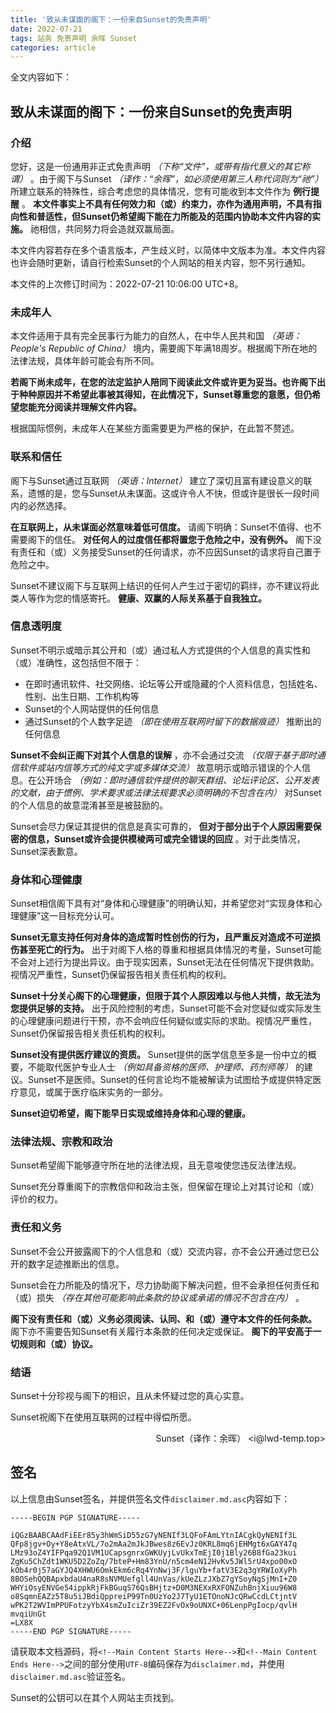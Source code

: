 ```yaml
---
title: '致从未谋面的阁下：一份来自Sunset的免责声明'
date: 2022-07-21
tags: 站务 免责声明 余晖 Sunset
categories: article
---
```


<!--段首缩进样式-->
<style>
    .page__inner-wrap .e-content p {
        text-indent: 2em;
    }
</style>

全文内容如下：

<!--Main Content Starts Here-->
## 致从未谋面的阁下：一份来自Sunset的免责声明
### 介绍
您好，这是一份通用非正式免责声明 *（下称“文件”，或带有指代意义的其它称谓）* 。由于阁下与Sunset *（译作：“余晖”，如必须使用第三人称代词则为“祂”）* 所建立联系的特殊性，综合考虑您的具体情况，您有可能收到本文件作为 **例行提醒** 。 **本文件事实上不具有任何效力和（或）约束力，亦作为通用声明，不具有指向性和普适性，但Sunset仍希望阁下能在力所能及的范围内协助本文件内容的实施。** 祂相信，共同努力将会造就双赢局面。

本文件内容若存在多个语言版本，产生歧义时，以简体中文版本为准。本文件内容也许会随时更新，请自行检索Sunset的个人网站的相关内容，恕不另行通知。

本文件的上次修订时间为：2022-07-21 10:06:00 UTC+8。

### 未成年人
本文件适用于具有完全民事行为能力的自然人，在中华人民共和国 *（英语：People's Republic of China）* 境内，需要阁下年满18周岁。根据阁下所在地的法律法规，具体年龄可能会有所不同。

**若阁下尚未成年，在您的法定监护人陪同下阅读此文件或许更为妥当。也许阁下出于种种原因并不希望此事被其得知，在此情况下，Sunset尊重您的意愿，但仍希望您能充分阅读并理解文件内容。**

根据国际惯例，未成年人在某些方面需要更为严格的保护，在此暂不赘述。

### 联系和信任
阁下与Sunset通过互联网 *（英语：Internet）* 建立了深切且富有建设意义的联系，遗憾的是，您与Sunset从未谋面。这或许令人不快，但或许是很长一段时间内的必然选择。

**在互联网上，从未谋面必然意味着低可信度。** 请阁下明确：Sunset不值得、也不需要阁下的信任。 **对任何人的过度信任都将置您于危险之中，没有例外。** 阁下没有责任和（或）义务接受Sunset的任何请求，亦不应因Sunset的请求将自己置于危险之中。

Sunset不建议阁下与互联网上结识的任何人产生过于密切的羁绊，亦不建议将此类人等作为您的情感寄托。 **健康、双赢的人际关系基于自我独立。**

### 信息透明度
Sunset不明示或暗示其公开和（或）通过私人方式提供的个人信息的真实性和（或）准确性，这包括但不限于：

* 在即时通讯软件、社交网络、论坛等公开或隐藏的个人资料信息，包括姓名、性别、出生日期、工作机构等
* Sunset的个人网站提供的任何信息
* 通过Sunset的个人数字足迹 *（即在使用互联网时留下的数据痕迹）* 推断出的任何信息

**Sunset不会纠正阁下对其个人信息的误解** ，亦不会通过交流 *（仅限于基于即时通信软件或站内信等方式的纯文字或多媒体交流）* 故意明示或暗示错误的个人信息。在公开场合 *（例如：即时通信软件提供的聊天群组、论坛评论区、公开发表的文献，由于惯例、学术要求或法律法规要求必须明确的不包含在内）* 对Sunset的个人信息的故意混淆甚至是被鼓励的。

Sunset会尽力保证其提供的信息是真实可靠的， **但对于部分出于个人原因需要保密的信息，Sunset或许会提供模棱两可或完全错误的回应** 。对于此类情况，Sunset深表歉意。

### 身体和心理健康
Sunset相信阁下具有对“身体和心理健康”的明确认知，并希望您对“实现身体和心理健康”这一目标充分认可。

**Sunset无意支持任何对身体的造成暂时性创伤的行为，且严重反对造成不可逆损伤甚至死亡的行为。** 出于对阁下人格的尊重和根据具体情况的考量，Sunset可能不会对上述行为提出异议。由于现实因素，Sunset无法在任何情况下提供救助。视情况严重性，Sunset仍保留报告相关责任机构的权利。

**Sunset十分关心阁下的心理健康，但限于其个人原因难以与他人共情，故无法为您提供足够的支持。** 出于风险控制的考虑，Sunset可能不会对您疑似或实际发生的心理健康问题进行干预，亦不会响应任何疑似或实际的求助。视情况严重性，Sunset仍保留报告相关责任机构的权利。

**Sunset没有提供医疗建议的资质。** Sunset提供的医学信息至多是一份中立的概要，不能取代医护专业人士 *（例如具备资格的医师、护理师、药剂师等）* 的建议。Sunset不是医师。Sunset的任何言论均不能被解读为试图给予或提供特定医疗意见，或属于医疗临床实务的一部分。

**Sunset迫切希望，阁下能早日实现或维持身体和心理的健康。**

### 法律法规、宗教和政治
Sunset希望阁下能够遵守所在地的法律法规，且无意唆使您违反法律法规。

Sunset充分尊重阁下的宗教信仰和政治主张，但保留在理论上对其讨论和（或）评价的权力。

### 责任和义务
Sunset不会公开披露阁下的个人信息和（或）交流内容，亦不会公开通过您已公开的数字足迹推断出的信息。

Sunset会在力所能及的情况下，尽力协助阁下解决问题，但不会承担任何责任和（或）损失 *（存在其他可能影响此条款的协议或承诺的情况不包含在内）* 。

**阁下没有责任和（或）义务必须阅读、认同、和（或）遵守本文件的任何条款。** 阁下亦不需要告知Sunset有关履行本条款的任何决定或保证。 **阁下的平安高于一切规则和（或）协议。**

### 结语
Sunset十分珍视与阁下的相识，且从未怀疑过您的真心实意。

Sunset祝阁下在使用互联网的过程中得偿所愿。

<p align="right">Sunset（译作：余晖） &lt;i@lwd-temp.top&gt;</p>

<!--Main Content Ends Here-->

## 签名
以上信息由Sunset签名，并提供签名文件`disclaimer.md.asc`内容如下：

```
-----BEGIN PGP SIGNATURE-----

iQGzBAABCAAdFiEEr85y3hWmSiD55zG7yNENIf3LQFoFAmLYtnIACgkQyNENIf3L
QFp8jgv+Oy+Y8eAtxVL/7o2mAa2mJkJBwes8z6EvJz0KRL8mq6jEHMgt6xGAY47q
LMz93oZ4YIFPqa92Q1VM1UCapsgnrxGWKUyjLvUkxTmEjI0j1Bly26B8fGa23kui
ZgKu5ChZdt1WKU5D2ZoZq/7bteP+Hm83YnU/n5cm4eN12HvKv5JWl5rU4xpo00xO
kOb4r0j57aGYJQ4XHWU6OmkEkm6cRq4YnNwj3F/lguYb+fatV3E2q3gYRWIoXyPh
8BOSehQQBApxbdaU4naR8sNVMUefgll4UnVas/kUeZLzJXbZ7gYSoyNgSjMnI+Z0
WHYiOsyENVGe54ippkRjFkBGuqS76QsBHjtz+D0M3NEXxRXFONZuhBnjXiuu96W8
o8SqmnEAZz5T8u5iJBdiQppreiP99Tn0UzYo2J7TyU1ETOnoNJcQRwCcdLCtjntV
wPK2T2WVImPPUFotzyYbX4smZuIciZr39EZ2FvOx9oUNXC+06LenpPgIocp/qvlH
mvqiUnGt
=LX8X
-----END PGP SIGNATURE-----

```

请获取本文档源码，将`<!--Main Content Starts Here-->`和`<!--Main Content Ends Here-->`之间的部分使用`UTF-8`编码保存为`disclaimer.md`，并使用`disclaimer.md.asc`验证签名。

Sunset的公钥可以在其个人网站主页找到。
